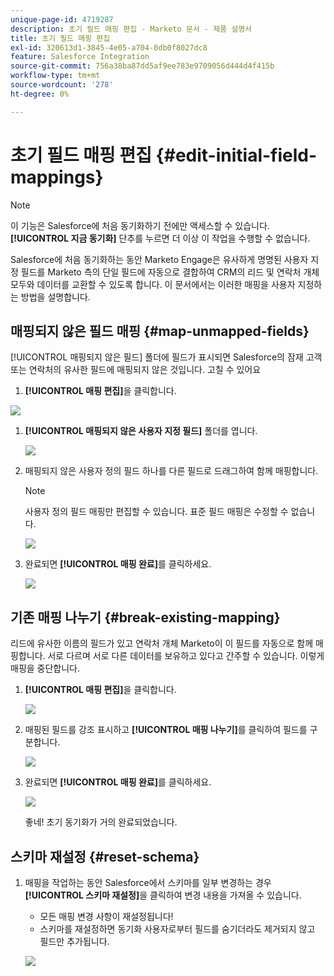 ```yaml
---
unique-page-id: 4719287
description: 초기 필드 매핑 편집 - Marketo 문서 - 제품 설명서
title: 초기 필드 매핑 편집
exl-id: 320613d1-3845-4e05-a704-0db0f8027dc8
feature: Salesforce Integration
source-git-commit: 756a38ba87dd5af9ee783e9709056d444d4f415b
workflow-type: tm+mt
source-wordcount: '278'
ht-degree: 0%

---
```


# 초기 필드 매핑 편집 {#edit-initial-field-mappings}

>[!NOTE]
>
>이 기능은 Salesforce에 처음 동기화하기 전에만 액세스할 수 있습니다. **[!UICONTROL 지금 동기화]** 단추를 누르면 더 이상 이 작업을 수행할 수 없습니다.

Salesforce에 처음 동기화하는 동안 Marketo Engage은 유사하게 명명된 사용자 지정 필드를 Marketo 측의 단일 필드에 자동으로 결합하여 CRM의 리드 및 연락처 개체 모두와 데이터를 교환할 수 있도록 합니다. 이 문서에서는 이러한 매핑을 사용자 지정하는 방법을 설명합니다.

## 매핑되지 않은 필드 매핑 {#map-unmapped-fields}

[!UICONTROL 매핑되지 않은 필드] 폴더에 필드가 표시되면 Salesforce의 잠재 고객 또는 연락처의 유사한 필드에 매핑되지 않은 것입니다. 고칠 수 있어요

1. **[!UICONTROL 매핑 편집]**&#x200B;을 클릭합니다.

![](assets/image2014-12-9-13-3a31-3a0.png)

1. **[!UICONTROL 매핑되지 않은 사용자 지정 필드]** 폴더를 엽니다.

   ![](assets/two.png)

1. 매핑되지 않은 사용자 정의 필드 하나를 다른 필드로 드래그하여 함께 매핑합니다.

   >[!NOTE]
   >
   >사용자 정의 필드 매핑만 편집할 수 있습니다. 표준 필드 매핑은 수정할 수 없습니다.

   ![](assets/three.png)

1. 완료되면 **[!UICONTROL 매핑 완료]**&#x200B;를 클릭하세요.

   ![](assets/four.png)

## 기존 매핑 나누기 {#break-existing-mapping}

리드에 유사한 이름의 필드가 있고 연락처 개체 Marketo이 이 필드를 자동으로 함께 매핑합니다. 서로 다르며 서로 다른 데이터를 보유하고 있다고 간주할 수 있습니다. 이렇게 매핑을 중단합니다.

1. **[!UICONTROL 매핑 편집]**&#x200B;을 클릭합니다.

   ![](assets/image2014-12-9-13-3a31-3a37.png)

1. 매핑된 필드를 강조 표시하고 **[!UICONTROL 매핑 나누기]**&#x200B;를 클릭하여 필드를 구분합니다.

   ![](assets/image2014-12-9-13-3a31-3a47.png)

1. 완료되면 **[!UICONTROL 매핑 완료]**&#x200B;를 클릭하세요.

   ![](assets/image2014-12-9-13-3a31-3a58.png)

   좋네! 초기 동기화가 거의 완료되었습니다.

## 스키마 재설정 {#reset-schema}

1. 매핑을 작업하는 동안 Salesforce에서 스키마를 일부 변경하는 경우 **[!UICONTROL 스키마 재설정]**&#x200B;을 클릭하여 변경 내용을 가져올 수 있습니다.

   * 모든 매핑 변경 사항이 재설정됩니다!
   * 스키마를 재설정하면 동기화 사용자로부터 필드를 숨기더라도 제거되지 않고 필드만 추가됩니다.

   ![](assets/image2014-12-9-13-3a32-3a8.png)
